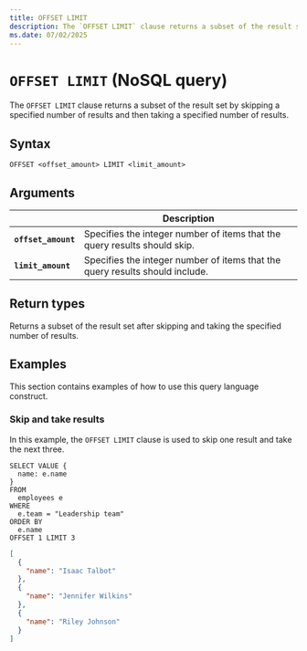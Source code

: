 ```yaml
---
title: OFFSET LIMIT
description: The `OFFSET LIMIT` clause returns a subset of the result set by skipping a specified number of results and then taking a specified number of results.
ms.date: 07/02/2025
---
```


# `OFFSET LIMIT` (NoSQL query)

The `OFFSET LIMIT` clause returns a subset of the result set by skipping a specified number of results and then taking a specified number of results.

## Syntax

```nosql
OFFSET <offset_amount> LIMIT <limit_amount>
```

## Arguments

| | Description |
| --- | --- |
| **`offset_amount`** | Specifies the integer number of items that the query results should skip. |
| **`limit_amount`** | Specifies the integer number of items that the query results should include. |

## Return types

Returns a subset of the result set after skipping and taking the specified number of results.

## Examples

This section contains examples of how to use this query language construct.

### Skip and take results

In this example, the `OFFSET LIMIT` clause is used to skip one result and take the next three.

```nosql
SELECT VALUE {
  name: e.name
}
FROM
  employees e
WHERE
  e.team = "Leadership team"
ORDER BY
  e.name
OFFSET 1 LIMIT 3
```

```json
[
  {
    "name": "Isaac Talbot"
  },
  {
    "name": "Jennifer Wilkins"
  },
  {
    "name": "Riley Johnson"
  }
]
```
